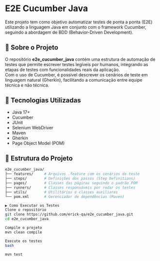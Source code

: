 # E2E Cucumber Java

Este projeto tem como objetivo automatizar testes de ponta a ponta (E2E) utilizando a linguagem Java em conjunto com o framework Cucumber, seguindo a abordagem de BDD (Behavior-Driven Development).

## 🧪 Sobre o Projeto

O repositório **e2e_cucumber_java** contém uma estrutura de automação de testes que permite escrever testes legíveis por humanos, integrando as etapas de testes com funcionalidades reais da aplicação.  
Com o uso de Cucumber, é possível descrever os cenários de teste em linguagem natural (Gherkin), facilitando a comunicação entre equipe técnica e não técnica.

## 🔧 Tecnologias Utilizadas

- Java 17+
- Cucumber
- JUnit
- Selenium WebDriver
- Maven
- Gherkin
- Page Object Model (POM)

## 📁 Estrutura do Projeto

```bash
e2e_cucumber_java/
├── features/     # Arquivos .feature com os cenários de teste
├── steps/        # Definições dos passos (Step Definitions)
├── pages/        # Classes das páginas seguindo o padrão POM
├── runners/      # Classes responsáveis por rodar os testes
├── utils/        # Utilitários e classes auxiliares
└── pom.xml       # Gerenciador de dependências (Maven)

▶️ Como Executar os Testes
Clone o repositório
git clone https://github.com/erick-qa/e2e_cucumber_java.git
cd e2e_cucumber_java

Compile o projeto
mvn clean compile

Execute os testes
bash

mvn test
